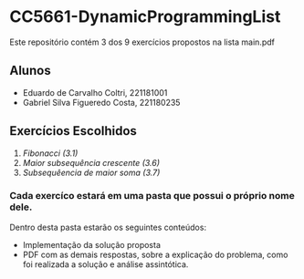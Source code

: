 # CC5661-DynamicProgrammingList
Este repositório contém 3 dos 9 exercícios propostos na lista main.pdf

## Alunos
  - Eduardo de Carvalho Coltri, 221181001
  - Gabriel Silva Figueredo Costa, 221180235 

## Exercícios Escolhidos
1.  *Fibonacci (3.1)*
2.  *Maior subsequência crescente (3.6)*
3.  *Subsequêencia de maior soma (3.7)*

### Cada exercíco estará em uma pasta que possui o próprio nome dele.
Dentro desta pasta estarão os seguintes conteúdos:
- Implementação da solução proposta
- PDF com as demais respostas, sobre a explicação do problema, como foi realizada a solução e análise assintótica.

